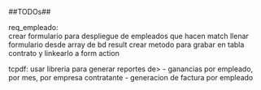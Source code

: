 ##TODOs##


req_empleado:	
	crear formulario para despliegue de empleados que hacen match
	llenar formulario desde array de bd result
	crear metodo para grabar en tabla contrato y linkearlo a form action


tcpdf:
	usar libreria para generar reportes de>
		- ganancias por empleado, por mes, por empresa contratante
		- generacion de factura por empleado

